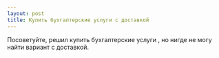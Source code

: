```yaml
---
layout: post 
title: Купить бухгалтерские услуги с доставкой 
--- 
```

Посоветуйте, решил купить бухгалтерские услуги , но нигде не могу найти вариант с доставкой.